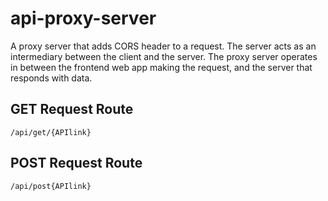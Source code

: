 # api-proxy-server
A proxy server that adds CORS header to a request. The server acts as an intermediary between the client and the server. The proxy server operates in between the frontend web app making the request, and the server that responds with data. 

## GET Request Route
`/api/get/{APIlink}`

## POST Request Route
`/api/post{APIlink}`
